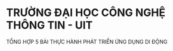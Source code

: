 # TRƯỜNG ĐẠI HỌC CÔNG NGHỆ THÔNG TIN - UIT
TỔNG HỢP 5 BÀI THỰC HÀNH PHÁT TRIỂN ỨNG DỤNG DI ĐỘNG
